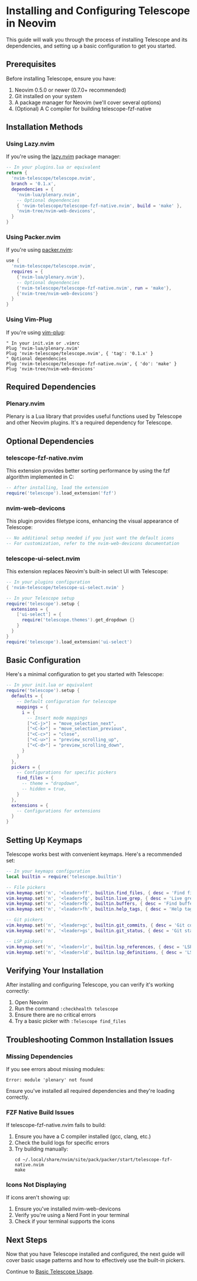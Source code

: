 # Installing and Configuring Telescope in Neovim

This guide will walk you through the process of installing Telescope and its dependencies, and setting up a basic configuration to get you started.

## Prerequisites

Before installing Telescope, ensure you have:

1. Neovim 0.5.0 or newer (0.7.0+ recommended)
2. Git installed on your system
3. A package manager for Neovim (we'll cover several options)
4. (Optional) A C compiler for building telescope-fzf-native

## Installation Methods

### Using Lazy.nvim

If you're using the [lazy.nvim](https://github.com/folke/lazy.nvim) package manager:

```lua
-- In your plugins.lua or equivalent
return {
  'nvim-telescope/telescope.nvim',
  branch = '0.1.x',
  dependencies = {
    'nvim-lua/plenary.nvim',
    -- Optional dependencies
    { 'nvim-telescope/telescope-fzf-native.nvim', build = 'make' },
    'nvim-tree/nvim-web-devicons',
  }
}
```

### Using Packer.nvim

If you're using [packer.nvim](https://github.com/wbthomason/packer.nvim):

```lua
use {
  'nvim-telescope/telescope.nvim',
  requires = {
    {'nvim-lua/plenary.nvim'},
    -- Optional dependencies
    {'nvim-telescope/telescope-fzf-native.nvim', run = 'make'},
    {'nvim-tree/nvim-web-devicons'}
  }
}
```

### Using Vim-Plug

If you're using [vim-plug](https://github.com/junegunn/vim-plug):

```vim
" In your init.vim or .vimrc
Plug 'nvim-lua/plenary.nvim'
Plug 'nvim-telescope/telescope.nvim', { 'tag': '0.1.x' }
" Optional dependencies
Plug 'nvim-telescope/telescope-fzf-native.nvim', { 'do': 'make' }
Plug 'nvim-tree/nvim-web-devicons'
```

## Required Dependencies

### Plenary.nvim

Plenary is a Lua library that provides useful functions used by Telescope and other Neovim plugins. It's a required dependency for Telescope.

## Optional Dependencies

### telescope-fzf-native.nvim

This extension provides better sorting performance by using the fzf algorithm implemented in C:

```lua
-- After installing, load the extension
require('telescope').load_extension('fzf')
```

### nvim-web-devicons

This plugin provides filetype icons, enhancing the visual appearance of Telescope:

```lua
-- No additional setup needed if you just want the default icons
-- For customization, refer to the nvim-web-devicons documentation
```

### telescope-ui-select.nvim

This extension replaces Neovim's built-in select UI with Telescope:

```lua
-- In your plugins configuration
{ 'nvim-telescope/telescope-ui-select.nvim' }

-- In your Telescope setup
require('telescope').setup {
  extensions = {
    ['ui-select'] = {
      require('telescope.themes').get_dropdown {}
    }
  }
}
require('telescope').load_extension('ui-select')
```

## Basic Configuration

Here's a minimal configuration to get you started with Telescope:

```lua
-- In your init.lua or equivalent
require('telescope').setup {
  defaults = {
    -- Default configuration for telescope
    mappings = {
      i = {
        -- Insert mode mappings
        ["<C-j>"] = "move_selection_next",
        ["<C-k>"] = "move_selection_previous",
        ["<C-c>"] = "close",
        ["<C-u>"] = "preview_scrolling_up",
        ["<C-d>"] = "preview_scrolling_down",
      }
    }
  },
  pickers = {
    -- Configurations for specific pickers
    find_files = {
      -- theme = "dropdown",
      -- hidden = true,
    }
  },
  extensions = {
    -- Configurations for extensions
  }
}
```

## Setting Up Keymaps

Telescope works best with convenient keymaps. Here's a recommended set:

```lua
-- In your keymaps configuration
local builtin = require('telescope.builtin')

-- File pickers
vim.keymap.set('n', '<leader>ff', builtin.find_files, { desc = 'Find files' })
vim.keymap.set('n', '<leader>fg', builtin.live_grep, { desc = 'Live grep' })
vim.keymap.set('n', '<leader>fb', builtin.buffers, { desc = 'Find buffers' })
vim.keymap.set('n', '<leader>fh', builtin.help_tags, { desc = 'Help tags' })

-- Git pickers
vim.keymap.set('n', '<leader>gc', builtin.git_commits, { desc = 'Git commits' })
vim.keymap.set('n', '<leader>gs', builtin.git_status, { desc = 'Git status' })

-- LSP pickers
vim.keymap.set('n', '<leader>lr', builtin.lsp_references, { desc = 'LSP references' })
vim.keymap.set('n', '<leader>ld', builtin.lsp_definitions, { desc = 'LSP definitions' })
```

## Verifying Your Installation

After installing and configuring Telescope, you can verify it's working correctly:

1. Open Neovim
2. Run the command `:checkhealth telescope`
3. Ensure there are no critical errors
4. Try a basic picker with `:Telescope find_files`

## Troubleshooting Common Installation Issues

### Missing Dependencies

If you see errors about missing modules:

```
Error: module 'plenary' not found
```

Ensure you've installed all required dependencies and they're loading correctly.

### FZF Native Build Issues

If telescope-fzf-native.nvim fails to build:

1. Ensure you have a C compiler installed (gcc, clang, etc.)
2. Check the build logs for specific errors
3. Try building manually:
   ```
   cd ~/.local/share/nvim/site/pack/packer/start/telescope-fzf-native.nvim
   make
   ```

### Icons Not Displaying

If icons aren't showing up:

1. Ensure you've installed nvim-web-devicons
2. Verify you're using a Nerd Font in your terminal
3. Check if your terminal supports the icons

## Next Steps

Now that you have Telescope installed and configured, the next guide will cover basic usage patterns and how to effectively use the built-in pickers.

Continue to [Basic Telescope Usage](03-basic-telescope-usage.md).
